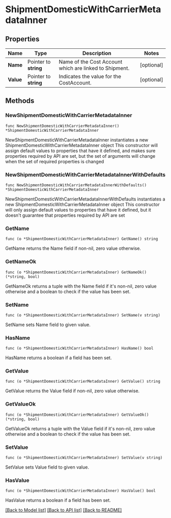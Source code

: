 # ShipmentDomesticWithCarrierMetadataInner

## Properties

Name | Type | Description | Notes
------------ | ------------- | ------------- | -------------
**Name** | Pointer to **string** | Name of the Cost Account which are linked to Shipment. | [optional] 
**Value** | Pointer to **string** | Indicates the value for the CostAccount. | [optional] 

## Methods

### NewShipmentDomesticWithCarrierMetadataInner

`func NewShipmentDomesticWithCarrierMetadataInner() *ShipmentDomesticWithCarrierMetadataInner`

NewShipmentDomesticWithCarrierMetadataInner instantiates a new ShipmentDomesticWithCarrierMetadataInner object
This constructor will assign default values to properties that have it defined,
and makes sure properties required by API are set, but the set of arguments
will change when the set of required properties is changed

### NewShipmentDomesticWithCarrierMetadataInnerWithDefaults

`func NewShipmentDomesticWithCarrierMetadataInnerWithDefaults() *ShipmentDomesticWithCarrierMetadataInner`

NewShipmentDomesticWithCarrierMetadataInnerWithDefaults instantiates a new ShipmentDomesticWithCarrierMetadataInner object
This constructor will only assign default values to properties that have it defined,
but it doesn't guarantee that properties required by API are set

### GetName

`func (o *ShipmentDomesticWithCarrierMetadataInner) GetName() string`

GetName returns the Name field if non-nil, zero value otherwise.

### GetNameOk

`func (o *ShipmentDomesticWithCarrierMetadataInner) GetNameOk() (*string, bool)`

GetNameOk returns a tuple with the Name field if it's non-nil, zero value otherwise
and a boolean to check if the value has been set.

### SetName

`func (o *ShipmentDomesticWithCarrierMetadataInner) SetName(v string)`

SetName sets Name field to given value.

### HasName

`func (o *ShipmentDomesticWithCarrierMetadataInner) HasName() bool`

HasName returns a boolean if a field has been set.

### GetValue

`func (o *ShipmentDomesticWithCarrierMetadataInner) GetValue() string`

GetValue returns the Value field if non-nil, zero value otherwise.

### GetValueOk

`func (o *ShipmentDomesticWithCarrierMetadataInner) GetValueOk() (*string, bool)`

GetValueOk returns a tuple with the Value field if it's non-nil, zero value otherwise
and a boolean to check if the value has been set.

### SetValue

`func (o *ShipmentDomesticWithCarrierMetadataInner) SetValue(v string)`

SetValue sets Value field to given value.

### HasValue

`func (o *ShipmentDomesticWithCarrierMetadataInner) HasValue() bool`

HasValue returns a boolean if a field has been set.


[[Back to Model list]](../README.md#documentation-for-models) [[Back to API list]](../README.md#documentation-for-api-endpoints) [[Back to README]](../README.md)


